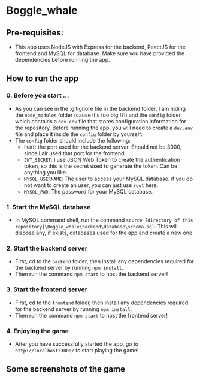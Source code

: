 # Boggle_whale

## Pre-requisites:
- This app uses NodeJS with Express for the backend, ReactJS for the frontend and MySQL for database. Make sure you have provided the dependencies before running the app.

## How to run the app
### 0. Before you start ...
- As you can see in the .gitignore file in the backend folder, I am hiding the `node_modules` folder (cause it's too big !?!) and the `config` folder, which contains a `dev.env` file that stores configuration information for the repository. Before running the app, you will need to create a `dev.env` file and place it inside the `config` folder by yourself:
- The `config` folder should include the following:
  + `PORT`: the port used for the backend server. Should not be 3000, since I alr used that port for the frontend.
  + `JWT_SECRET`: I use JSON Web Token to create the authentication token, so this is the secret used to generate the token. Can be anything you like.
  + `MYSQL_USERNAME`: The user to access your MySQL database. if you do not want to create an user, you can just use `root` here.
  + `MYSQL_PWD`: The password for your MySQL database.
### 1. Start the MySQL database
- In MySQL command shell, run the command `source [directory of this repository]\Boggle_whale\backend\database\schema.sql`. This will dispose any, if exists, databases used for the app and create a new one.
### 2. Start the backend server
- First, cd to the `backend` folder, then install any dependencies required for the backend server by running `npm install`.
- Then run the command `npm start` to host the backend server!
### 3. Start the frontend server
- First, cd to the `frontend` folder, then install any dependencies required for the backend server by running `npm install`.
- Then run the command `npm start` to host the frontend server!
### 4. Enjoying the game
- After you have successfully started the app, go to `http://localhost:3000/` to start playing the game! 

## Some screenshots of the game
